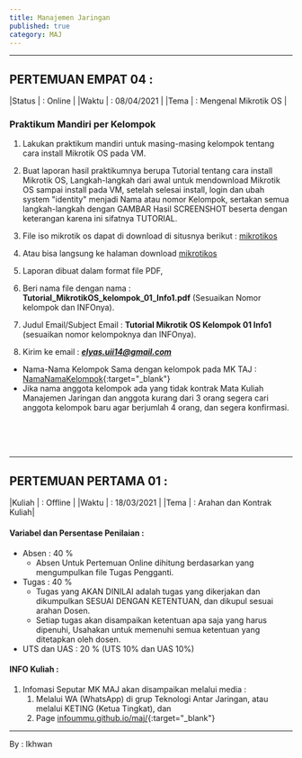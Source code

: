 ```yaml
---
title: Manajemen Jaringan
published: true
category: MAJ
---
```


***



## PERTEMUAN EMPAT 04 :

|Status   | : Online          |
|Waktu    | : 08/04/2021      |
|Tema     | : Mengenal Mikrotik OS  |


### Praktikum Mandiri per Kelompok

1. Lakukan praktikum mandiri untuk masing-masing kelompok tentang cara install Mikrotik OS pada VM.

2. Buat laporan hasil praktikumnya berupa Tutorial tentang cara  install Mikrotik OS, Langkah-langkah dari awal untuk mendownload Mikrotik OS sampai install pada VM, setelah selesai install, login dan ubah system "identity" menjadi Nama atau nomor Kelompok, sertakan semua langkah-langkah dengan GAMBAR Hasil SCREENSHOT beserta dengan keterangan karena ini sifatnya TUTORIAL.
 
1. File iso mikrotik os dapat di download di situsnya berikut : [mikrotikos](https://download.mikrotik.com/routeros/6.48.1/mikrotik-6.48.1.iso)  
2. Atau bisa langsung ke halaman download [mikrotikos](https://mikrotik.com/download)
 
1. Laporan dibuat dalam format file PDF, 
3. Beri nama file dengan nama : <b>Tutorial_MikrotikOS_kelompok_01_Info1.pdf</b> (Sesuaikan Nomor kelompok dan INFOnya).
3. Judul Email/Subject Email : <b>Tutorial Mikrotik OS Kelompok 01 Info1</b> (sesuaikan nomor kelompoknya dan INFOnya).
4. Kirim ke email : <b><i>elyas.uii14@gmail.com</i></b>





* Nama-Nama Kelompok Sama dengan kelompok pada MK TAJ : [NamaNamaKelompok](kelompok){:target="_blank"}
* Jika nama anggota kelompok ada yang tidak kontrak Mata Kuliah Manajemen Jaringan dan anggota kurang dari 3 orang segera cari anggota kelompok baru agar berjumlah 4 orang, dan segera konfirmasi.


<br/><br/><br/>

***




## PERTEMUAN PERTAMA 01 :

|Kuliah  | : Offline                  |
|Waktu   | : 18/03/2021               |
|Tema    | : Arahan dan Kontrak Kuliah|



#### Variabel dan Persentase Penilaian :

- Absen  : 40 %
    - Absen Untuk Pertemuan Online dihitung berdasarkan yang mengumpulkan file Tugas Pengganti.
- Tugas  : 40 %
    - Tugas yang AKAN DINILAI adalah tugas yang dikerjakan dan dikumpulkan SESUAI DENGAN KETENTUAN, dan dikupul sesuai arahan Dosen.
    - Setiap tugas akan disampaikan ketentuan apa saja yang harus dipenuhi, Usahakan untuk memenuhi semua ketentuan yang ditetapkan oleh dosen.
- UTS dan UAS : 20 % (UTS 10% dan UAS 10%)


#### INFO Kuliah :

1. Infomasi Seputar MK MAJ akan disampaikan melalui media :
    1. Melalui WA (WhatsApp) di grup Teknologi Antar Jaringan, atau melalui KETING (Ketua Tingkat), dan
    2. Page [infoummu.github.io/maj/](https://infoummu.github.io/MAJ/){:target="_blank"}




***
By : Ikhwan

